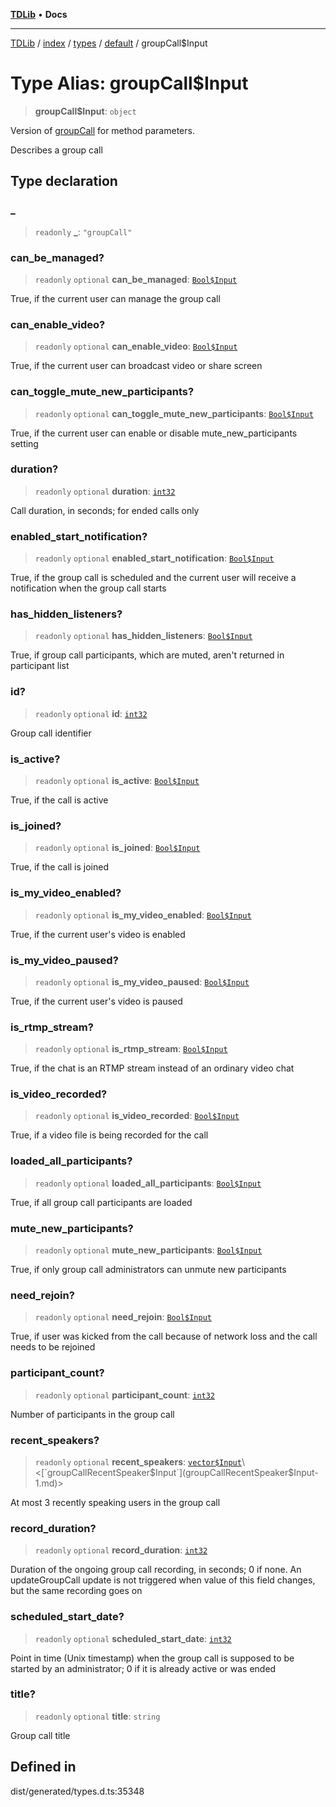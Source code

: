 [**TDLib**](../../../../../../README.md) • **Docs**

***

[TDLib](../../../../../../modules.md) / [index](../../../../../README.md) / [types](../../../README.md) / [default](../README.md) / groupCall$Input

# Type Alias: groupCall$Input

> **groupCall$Input**: `object`

Version of [groupCall](groupCall-1.md) for method parameters.

Describes a group call

## Type declaration

### \_

> `readonly` **\_**: `"groupCall"`

### can\_be\_managed?

> `readonly` `optional` **can\_be\_managed**: [`Bool$Input`](Bool$Input.md)

True, if the current user can manage the group call

### can\_enable\_video?

> `readonly` `optional` **can\_enable\_video**: [`Bool$Input`](Bool$Input.md)

True, if the current user can broadcast video or share screen

### can\_toggle\_mute\_new\_participants?

> `readonly` `optional` **can\_toggle\_mute\_new\_participants**: [`Bool$Input`](Bool$Input.md)

True, if the current user can enable or disable mute_new_participants setting

### duration?

> `readonly` `optional` **duration**: [`int32`](int32-1.md)

Call duration, in seconds; for ended calls only

### enabled\_start\_notification?

> `readonly` `optional` **enabled\_start\_notification**: [`Bool$Input`](Bool$Input.md)

True, if the group call is scheduled and the current user will receive a notification when the group call starts

### has\_hidden\_listeners?

> `readonly` `optional` **has\_hidden\_listeners**: [`Bool$Input`](Bool$Input.md)

True, if group call participants, which are muted, aren't returned in participant list

### id?

> `readonly` `optional` **id**: [`int32`](int32-1.md)

Group call identifier

### is\_active?

> `readonly` `optional` **is\_active**: [`Bool$Input`](Bool$Input.md)

True, if the call is active

### is\_joined?

> `readonly` `optional` **is\_joined**: [`Bool$Input`](Bool$Input.md)

True, if the call is joined

### is\_my\_video\_enabled?

> `readonly` `optional` **is\_my\_video\_enabled**: [`Bool$Input`](Bool$Input.md)

True, if the current user's video is enabled

### is\_my\_video\_paused?

> `readonly` `optional` **is\_my\_video\_paused**: [`Bool$Input`](Bool$Input.md)

True, if the current user's video is paused

### is\_rtmp\_stream?

> `readonly` `optional` **is\_rtmp\_stream**: [`Bool$Input`](Bool$Input.md)

True, if the chat is an RTMP stream instead of an ordinary video chat

### is\_video\_recorded?

> `readonly` `optional` **is\_video\_recorded**: [`Bool$Input`](Bool$Input.md)

True, if a video file is being recorded for the call

### loaded\_all\_participants?

> `readonly` `optional` **loaded\_all\_participants**: [`Bool$Input`](Bool$Input.md)

True, if all group call participants are loaded

### mute\_new\_participants?

> `readonly` `optional` **mute\_new\_participants**: [`Bool$Input`](Bool$Input.md)

True, if only group call administrators can unmute new participants

### need\_rejoin?

> `readonly` `optional` **need\_rejoin**: [`Bool$Input`](Bool$Input.md)

True, if user was kicked from the call because of network loss and the call needs to be rejoined

### participant\_count?

> `readonly` `optional` **participant\_count**: [`int32`](int32-1.md)

Number of participants in the group call

### recent\_speakers?

> `readonly` `optional` **recent\_speakers**: [`vector$Input`](vector$Input.md)\<[`groupCallRecentSpeaker$Input`](groupCallRecentSpeaker$Input-1.md)\>

At most 3 recently speaking users in the group call

### record\_duration?

> `readonly` `optional` **record\_duration**: [`int32`](int32-1.md)

Duration of the ongoing group call recording, in seconds; 0 if none. An updateGroupCall update is not triggered when value of this field changes, but the same recording goes on

### scheduled\_start\_date?

> `readonly` `optional` **scheduled\_start\_date**: [`int32`](int32-1.md)

Point in time (Unix timestamp) when the group call is supposed to be started by an administrator; 0 if it is already active or was ended

### title?

> `readonly` `optional` **title**: `string`

Group call title

## Defined in

dist/generated/types.d.ts:35348
